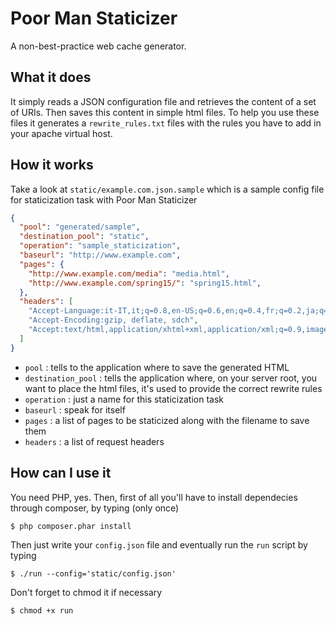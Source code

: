 # Poor Man Staticizer
A non-best-practice web cache generator.

## What it does
It simply reads a JSON configuration file and retrieves the content of a set of URIs. 
Then saves this content in simple html files. To help you use these files it generates a `rewrite_rules.txt` files with the rules you have to add in your apache virtual host.

## How it works
Take a look at  `static/example.com.json.sample` which is a sample config file for staticization task with Poor Man Staticizer

```json
{
  "pool": "generated/sample",
  "destination_pool": "static",
  "operation": "sample_staticization",
  "baseurl": "http://www.example.com",
  "pages": {
    "http://www.example.com/media": "media.html",
    "http://www.example.com/spring15/": "spring15.html",
  },
  "headers": [
    "Accept-Language:it-IT,it;q=0.8,en-US;q=0.6,en;q=0.4,fr;q=0.2,ja;q=0.2,ko;q=0.2,zh-CN;q=0.2,zh;q=0.2,de;q=0.2,ru;q=0.2,vi;q=0.2",
    "Accept-Encoding:gzip, deflate, sdch",
    "Accept:text/html,application/xhtml+xml,application/xml;q=0.9,image/webp,*/*;q=0.8"
  ]
}
```

- `pool` : tells to the application where to save the generated HTML
- `destination_pool` : tells the application where, on your server root, you want to place the html files, it's used to provide the correct rewrite rules
- `operation` : just a name for this staticization task
- `baseurl` : speak for itself
- `pages` :  a list of pages to be staticized along with the filename to save them
- `headers` : a list of request headers

## How can I use it
You need PHP, yes. Then, first of all you'll have to install dependecies through composer, by typing (only once)
```shell
$ php composer.phar install
```
Then just write your `config.json` file and eventually run the `run` script by typing
```shell
$ ./run --config='static/config.json'
```
Don't forget to chmod it if necessary
```shell
$ chmod +x run
```



